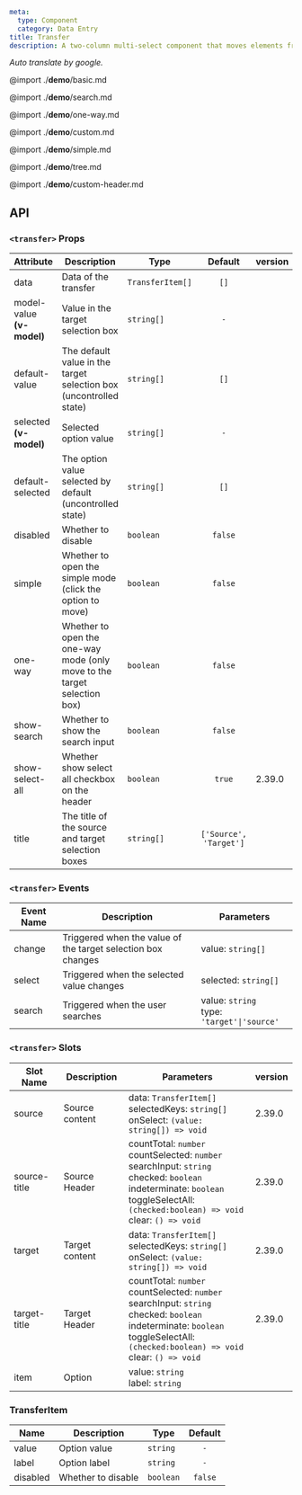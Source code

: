 
```yaml
meta:
  type: Component
  category: Data Entry
title: Transfer
description: A two-column multi-select component that moves elements from one column to another in real time.
```

*Auto translate by google.*

@import ./__demo__/basic.md

@import ./__demo__/search.md

@import ./__demo__/one-way.md

@import ./__demo__/custom.md

@import ./__demo__/simple.md

@import ./__demo__/tree.md

@import ./__demo__/custom-header.md

## API


### `<transfer>` Props

|Attribute|Description|Type|Default|version|
|---|---|---|:---:|:---|
|data|Data of the transfer|`TransferItem[]`|`[]`||
|model-value **(v-model)**|Value in the target selection box|`string[]`|`-`||
|default-value|The default value in the target selection box (uncontrolled state)|`string[]`|`[]`||
|selected **(v-model)**|Selected option value|`string[]`|`-`||
|default-selected|The option value selected by default (uncontrolled state)|`string[]`|`[]`||
|disabled|Whether to disable|`boolean`|`false`||
|simple|Whether to open the simple mode (click the option to move)|`boolean`|`false`||
|one-way|Whether to open the one-way mode (only move to the target selection box)|`boolean`|`false`||
|show-search|Whether to show the search input|`boolean`|`false`||
|show-select-all|Whether show select all checkbox on the header|`boolean`|`true`|2.39.0|
|title|The title of the source and target selection boxes|`string[]`|`['Source', 'Target']`||
### `<transfer>` Events

|Event Name|Description|Parameters|
|---|---|---|
|change|Triggered when the value of the target selection box changes|value: `string[]`|
|select|Triggered when the selected value changes|selected: `string[]`|
|search|Triggered when the user searches|value: `string`<br>type: `'target'\|'source'`|
### `<transfer>` Slots

|Slot Name|Description|Parameters|version|
|---|---|---|:---|
|source|Source content|data: `TransferItem[]`<br>selectedKeys: `string[]`<br>onSelect: `(value: string[]) => void`|2.39.0|
|source-title|Source Header|countTotal: `number`<br>countSelected: `number`<br>searchInput: `string`<br>checked: `boolean`<br>indeterminate: `boolean`<br>toggleSelectAll: `(checked:boolean) => void`<br>clear: `() => void`|2.39.0|
|target|Target content|data: `TransferItem[]`<br>selectedKeys: `string[]`<br>onSelect: `(value: string[]) => void`|2.39.0|
|target-title|Target Header|countTotal: `number`<br>countSelected: `number`<br>searchInput: `string`<br>checked: `boolean`<br>indeterminate: `boolean`<br>toggleSelectAll: `(checked:boolean) => void`<br>clear: `() => void`|2.39.0|
|item|Option|value: `string`<br>label: `string`||




### TransferItem

|Name|Description|Type|Default|
|---|---|---|:---:|
|value|Option value|`string`|`-`|
|label|Option label|`string`|`-`|
|disabled|Whether to disable|`boolean`|`false`|



